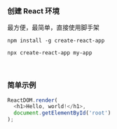 ### 创建 React 环境

最方便，最简单，直接使用脚手架

```
npm install -g create-react-app

npx create-react-app my-app
```

<br>

### 简单示例

```js
ReactDOM.render(
  <h1>Hello, world!</h1>,
  document.getElementById('root')
);
```